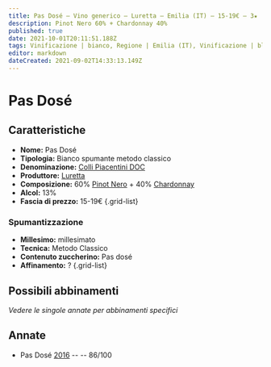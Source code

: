 ```yaml
---
title: Pas Dosé – Vino generico – Luretta – Emilia (IT) – 15-19€ – 3★
description: Pinot Nero 60% + Chardonnay 40%
published: true
date: 2021-10-01T20:11:51.188Z
tags: Vinificazione | bianco, Regione | Emilia (IT), Vinificazione | blend, Vinificazione | spumante, Vinificazione | spumante, Vinificazione | pas-dose, Valutazioni | 3 stelle, Vitigni | Pinot Nero, Vitigni | Chardonnay, Prezzi | 15-19€
editor: markdown
dateCreated: 2021-09-02T14:33:13.149Z
---
```


# Pas Dosé

## Caratteristiche
- **Nome:** Pas Dosé
- **Tipologia:** Bianco spumante metodo classico
- **Denominazione:** [Colli Piacentini DOC](/denominazioni/Italia/Vino-Generico)
- **Produttore:** [Luretta](/produttori/Italia/Emilia/Luretta) 
- **Composizione:** 60% [Pinot Nero](/vitigni/Francia/Pinot-Nero) + 40% [Chardonnay](/vitigni/Francia/bacca-italia/Chardonnay)
- **Alcol:** 13%
- **Fascia di prezzo:** 15-19€
{.grid-list}


### Spumantizzazione
- **Millesimo:** millesimato
- **Tecnica:** Metodo Classico
- **Contenuto zuccherino:** Pas dosé
- **Affinamento:** ?
{.grid-list}

## Possibili abbinamenti
*Vedere le singole annate per abbinamenti specifici*


## Annate
- Pas Dosé [2016](/vini/Italia/Emilia/Luretta/Pas-Dose/2016) -- <span class="star-3"></span> -- 86/100


